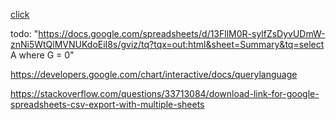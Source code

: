[click](https://westwindsorfarmersmarket.github.io)

todo:
"https://docs.google.com/spreadsheets/d/13FllM0R-sylfZsDyvUDmW-znNi5WtQlMVNUKdoEiI8s/gviz/tq?tqx=out:html&sheet=Summary&tq=select A where G = 0"

https://developers.google.com/chart/interactive/docs/querylanguage

https://stackoverflow.com/questions/33713084/download-link-for-google-spreadsheets-csv-export-with-multiple-sheets